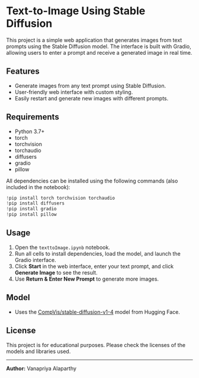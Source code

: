 # Text-to-Image Using Stable Diffusion

This project is a simple web application that generates images from text prompts using the Stable Diffusion model. The interface is built with Gradio, allowing users to enter a prompt and receive a generated image in real time.

## Features

- Generate images from any text prompt using Stable Diffusion.
- User-friendly web interface with custom styling.
- Easily restart and generate new images with different prompts.

## Requirements

- Python 3.7+
- torch
- torchvision
- torchaudio
- diffusers
- gradio
- pillow

All dependencies can be installed using the following commands (also included in the notebook):

```python
!pip install torch torchvision torchaudio
!pip install diffusers
!pip install gradio
!pip install pillow
```

## Usage

1. Open the `texttoImage.ipynb` notebook.
2. Run all cells to install dependencies, load the model, and launch the Gradio interface.
3. Click **Start** in the web interface, enter your text prompt, and click **Generate Image** to see the result.
4. Use **Return & Enter New Prompt** to generate more images.

## Model

- Uses the [CompVis/stable-diffusion-v1-4](https://huggingface.co/CompVis/stable-diffusion-v1-4) model from Hugging Face.

## License

This project is for educational purposes. Please check the licenses of the models and libraries used.

---

**Author:** Vanapriya Alaparthy